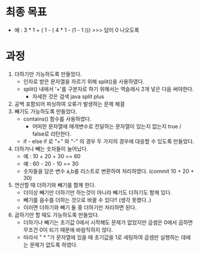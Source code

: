 # 최종 목표
- 예 : 3 * 1 + ( 1 - ( 4 * 1 - (1 - 1 ))) >>> 답이 0 나오도록

# 과정
1. 더하기만 가능하도록 만들었다.
    - 인자로 받은 문자열을 자르기  위해 split()을 사용하였다.
    - split() 내에서 '+'를 구분자로 하기 위해서는 역슬래시 2개 넣은 다음 써야한다.
      - 자세한 것은 검색 java split plus
2. 공백 포함되어 파싱하여 오류가 발생하는 문제 해결
3. 빼기도 가능하도록 만들었다.
    - contains() 함수를 사용하였다.
      - 어떠한 문자열에 매개변수로 전달하는 문자열이 있는지 없는지 true / false로 리턴한다.
    - if - else if 로 "+" 와 "-" 의 경우 두 가지의 경우에 대응할 수 있도록 만들었다.
4. 더하거나 빼는 숫자들이 늘어났다.
   - 예 : 10 + 20 + 30 == 60
   - 예 : 60 - 20 - 10 == 30
   - 숫자들을 담은 변수 a,b를 리스트로 변환하여 처리하였다. (commit 10 + 20 + 30)
5. 연산할 때 더하기와 빼기를 함께 한다.
   - 더이상 빼기만 더하기만 하는것이 아니라 빼기도 더하기도 함께 있다.
   - 빼기를 음수를 더하는 것으로 바꿀 수 있다!! (생각 못했다..)
   - 이러면 더하기와 빼기 둘 중 더하기만 처리하면 된다.
6. 곱하기만 할 때도 가능하도록 만들었다.
   - 더하기나 빼기는 초기값 0에서 시작해도 문제가 없었지만 곱셈은 0에서 곱하면 무조건 0이 되기 때문에 바람직하지 않다.
   - 따라서 " * "가 문자열에 있을 때 초기값을 1로 세팅하여 곱셈만 실행하는 데에는 문제가 없도록 하였다.



